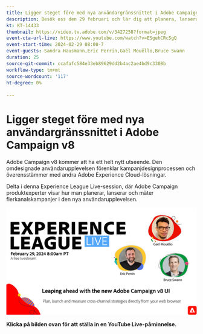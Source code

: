 ```yaml
---
title: Ligger steget före med nya användargränssnittet i Adobe Campaign v8
description: Besök oss den 29 februari och lär dig att planera, lansera och mäta flerkanalsstrategier med hjälp av det nya användargränssnittet i Adobe Campaign v8, inklusive generativa AI-funktioner i beta.
kt: KT-14433
thumbnail: https://video.tv.adobe.com/v/3427258?format=jpeg
event-cta-url-live: https://www.youtube.com/watch?v=ESgehCRcSgQ
event-start-time: 2024-02-29 08:00-7
event-guests: Sandra Hausmann,Eric Perrin,Gaël Mouëllo,Bruce Swann
duration: 25
source-git-commit: ccafafc584e33eb89629dd2b4ac2ae4bd9c3308b
workflow-type: tm+mt
source-wordcount: '117'
ht-degree: 0%

---
```


# Ligger steget före med nya användargränssnittet i Adobe Campaign v8

Adobe Campaign v8 kommer att ha ett helt nytt utseende. Den omdesignade användarupplevelsen förenklar kampanjdesignprocessen och överensstämmer med andra Adobe Experience Cloud-lösningar.

Delta i denna Experience League Live-session, där Adobe Campaign produktexperter visar hur man planerar, lanserar och mäter flerkanalskampanjer i den nya användarupplevelsen.

[![ExL LIVE 2024-03-29](../assets/Feb29_2024_WebBanner.png)](https://www.youtube.com/watch?v=ESgehCRcSgQ)

**Klicka på bilden ovan för att ställa in en YouTube Live-påminnelse.**

<!--- 

[![ExL LIVE Feb 29 2024](../assets/Feb29_2024_WebBanner.png)](https://engage.adobe.com/ExpLeagueLive-240117.html)

>>[!VIDEO](https://video.tv.adobe.com/v/3427258/?quality=12&learn=on) 

**Have questions about it?** Continue the discussion on this topic on the Adobe Experience League [Community post](https://experienceleaguecommunities.adobe.com/t5/adobe-experience-platform/experience-league-live-post-session-discussion-use-case/m-p/651643#M488).

--->